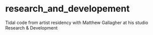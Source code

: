# research_and_developement
Tidal code from artist residency with Matthew Gallagher at his studio Research &amp; Development
